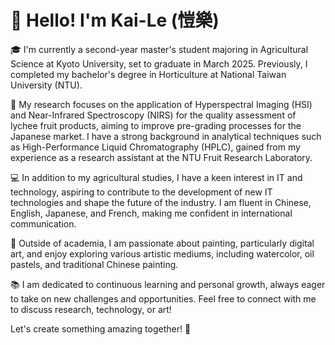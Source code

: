 # 👋 Hello! I'm Kai-Le (愷樂)

🎓 I'm currently a second-year master's student majoring in Agricultural Science at Kyoto University, set to graduate in March 2025. Previously, I completed my bachelor's degree in Horticulture at National Taiwan University (NTU).

🌱 My research focuses on the application of Hyperspectral Imaging (HSI) and Near-Infrared Spectroscopy (NIRS) for the quality assessment of lychee fruit products, aiming to improve pre-grading processes for the Japanese market. I have a strong background in analytical techniques such as High-Performance Liquid Chromatography (HPLC), gained from my experience as a research assistant at the NTU Fruit Research Laboratory.

💻 In addition to my agricultural studies, I have a keen interest in IT and technology, aspiring to contribute to the development of new IT technologies and shape the future of the industry. I am fluent in Chinese, English, Japanese, and French, making me confident in international communication.

🎨 Outside of academia, I am passionate about painting, particularly digital art, and enjoy exploring various artistic mediums, including watercolor, oil pastels, and traditional Chinese painting.

📚 I am dedicated to continuous learning and personal growth, always eager to take on new challenges and opportunities. Feel free to connect with me to discuss research, technology, or art!

Let's create something amazing together! 🚀
